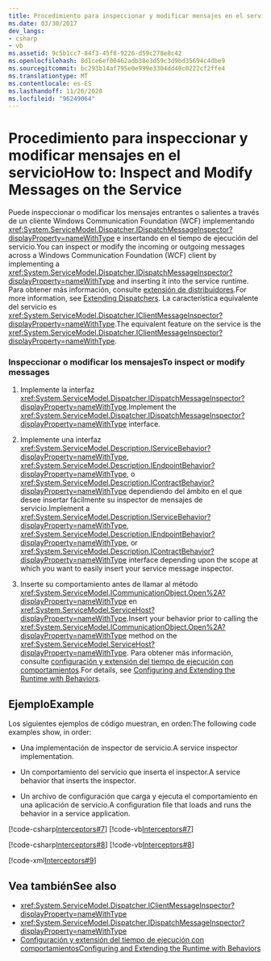 ```yaml
---
title: Procedimiento para inspeccionar y modificar mensajes en el servicio
ms.date: 03/30/2017
dev_langs:
- csharp
- vb
ms.assetid: 9c5b1cc7-84f3-45f8-9226-d59c278e8c42
ms.openlocfilehash: 8d1ce6ef00462adb38e3d59c3d9bd35694c4dbe9
ms.sourcegitcommit: bc293b14af795e0e999e3304dd40c0222cf2ffe4
ms.translationtype: MT
ms.contentlocale: es-ES
ms.lasthandoff: 11/26/2020
ms.locfileid: "96249064"
---
```

# <a name="how-to-inspect-and-modify-messages-on-the-service"></a><span data-ttu-id="b9c46-102">Procedimiento para inspeccionar y modificar mensajes en el servicio</span><span class="sxs-lookup"><span data-stu-id="b9c46-102">How to: Inspect and Modify Messages on the Service</span></span>

<span data-ttu-id="b9c46-103">Puede inspeccionar o modificar los mensajes entrantes o salientes a través de un cliente Windows Communication Foundation (WCF) implementando <xref:System.ServiceModel.Dispatcher.IDispatchMessageInspector?displayProperty=nameWithType> e insertando en el tiempo de ejecución del servicio.</span><span class="sxs-lookup"><span data-stu-id="b9c46-103">You can inspect or modify the incoming or outgoing messages across a Windows Communication Foundation (WCF) client by implementing a <xref:System.ServiceModel.Dispatcher.IDispatchMessageInspector?displayProperty=nameWithType> and inserting it into the service runtime.</span></span> <span data-ttu-id="b9c46-104">Para obtener más información, consulte [extensión de distribuidores](extending-dispatchers.md).</span><span class="sxs-lookup"><span data-stu-id="b9c46-104">For more information, see [Extending Dispatchers](extending-dispatchers.md).</span></span> <span data-ttu-id="b9c46-105">La característica equivalente del servicio es <xref:System.ServiceModel.Dispatcher.IClientMessageInspector?displayProperty=nameWithType>.</span><span class="sxs-lookup"><span data-stu-id="b9c46-105">The equivalent feature on the service is the <xref:System.ServiceModel.Dispatcher.IClientMessageInspector?displayProperty=nameWithType>.</span></span>  
  
### <a name="to-inspect-or-modify-messages"></a><span data-ttu-id="b9c46-106">Inspeccionar o modificar los mensajes</span><span class="sxs-lookup"><span data-stu-id="b9c46-106">To inspect or modify messages</span></span>  
  
1. <span data-ttu-id="b9c46-107">Implemente la interfaz <xref:System.ServiceModel.Dispatcher.IDispatchMessageInspector?displayProperty=nameWithType>.</span><span class="sxs-lookup"><span data-stu-id="b9c46-107">Implement the <xref:System.ServiceModel.Dispatcher.IDispatchMessageInspector?displayProperty=nameWithType> interface.</span></span>  
  
2. <span data-ttu-id="b9c46-108">Implemente una interfaz <xref:System.ServiceModel.Description.IServiceBehavior?displayProperty=nameWithType>, <xref:System.ServiceModel.Description.IEndpointBehavior?displayProperty=nameWithType>, o <xref:System.ServiceModel.Description.IContractBehavior?displayProperty=nameWithType> dependiendo del ámbito en el que desee insertar fácilmente su inspector de mensajes de servicio.</span><span class="sxs-lookup"><span data-stu-id="b9c46-108">Implement a <xref:System.ServiceModel.Description.IServiceBehavior?displayProperty=nameWithType>, <xref:System.ServiceModel.Description.IEndpointBehavior?displayProperty=nameWithType>, or <xref:System.ServiceModel.Description.IContractBehavior?displayProperty=nameWithType> interface depending upon the scope at which you want to easily insert your service message inspector.</span></span>  
  
3. <span data-ttu-id="b9c46-109">Inserte su comportamiento antes de llamar al método <xref:System.ServiceModel.ICommunicationObject.Open%2A?displayProperty=nameWithType> en <xref:System.ServiceModel.ServiceHost?displayProperty=nameWithType>.</span><span class="sxs-lookup"><span data-stu-id="b9c46-109">Insert your behavior prior to calling the <xref:System.ServiceModel.ICommunicationObject.Open%2A?displayProperty=nameWithType> method on the <xref:System.ServiceModel.ServiceHost?displayProperty=nameWithType>.</span></span> <span data-ttu-id="b9c46-110">Para obtener más información, consulte [configuración y extensión del tiempo de ejecución con comportamientos](configuring-and-extending-the-runtime-with-behaviors.md).</span><span class="sxs-lookup"><span data-stu-id="b9c46-110">For details, see [Configuring and Extending the Runtime with Behaviors](configuring-and-extending-the-runtime-with-behaviors.md).</span></span>  
  
## <a name="example"></a><span data-ttu-id="b9c46-111">Ejemplo</span><span class="sxs-lookup"><span data-stu-id="b9c46-111">Example</span></span>  

 <span data-ttu-id="b9c46-112">Los siguientes ejemplos de código muestran, en orden:</span><span class="sxs-lookup"><span data-stu-id="b9c46-112">The following code examples show, in order:</span></span>  
  
- <span data-ttu-id="b9c46-113">Una implementación de inspector de servicio.</span><span class="sxs-lookup"><span data-stu-id="b9c46-113">A service inspector implementation.</span></span>  
  
- <span data-ttu-id="b9c46-114">Un comportamiento del servicio que inserta el inspector.</span><span class="sxs-lookup"><span data-stu-id="b9c46-114">A service behavior that inserts the inspector.</span></span>  
  
- <span data-ttu-id="b9c46-115">Un archivo de configuración que carga y ejecuta el comportamiento en una aplicación de servicio.</span><span class="sxs-lookup"><span data-stu-id="b9c46-115">A configuration file that loads and runs the behavior in a service application.</span></span>  
  
 [!code-csharp[Interceptors#7](../../../../samples/snippets/csharp/VS_Snippets_CFX/interceptors/cs/interceptors.cs#7)]
 [!code-vb[Interceptors#7](../../../../samples/snippets/visualbasic/VS_Snippets_CFX/interceptors/vb/interceptors.vb#7)]  
  
 [!code-csharp[Interceptors#8](../../../../samples/snippets/csharp/VS_Snippets_CFX/interceptors/cs/insertingbehaviors.cs#8)]
 [!code-vb[Interceptors#8](../../../../samples/snippets/visualbasic/VS_Snippets_CFX/interceptors/vb/insertingbehaviors.vb#8)]  
  
 [!code-xml[Interceptors#9](../../../../samples/snippets/csharp/VS_Snippets_CFX/interceptors/cs/hostapplication.exe.config#9)]  
  
## <a name="see-also"></a><span data-ttu-id="b9c46-116">Vea también</span><span class="sxs-lookup"><span data-stu-id="b9c46-116">See also</span></span>

- <xref:System.ServiceModel.Dispatcher.IClientMessageInspector?displayProperty=nameWithType>
- <xref:System.ServiceModel.Dispatcher.IDispatchMessageInspector?displayProperty=nameWithType>
- [<span data-ttu-id="b9c46-117">Configuración y extensión del tiempo de ejecución con comportamientos</span><span class="sxs-lookup"><span data-stu-id="b9c46-117">Configuring and Extending the Runtime with Behaviors</span></span>](configuring-and-extending-the-runtime-with-behaviors.md)
